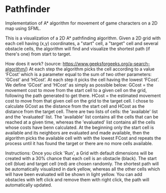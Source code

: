 # Pathfinder
Implementation of A* algorithm for movement of game characters on a 2D map using SFML.

This is a visualization of a 2D A* pathfinding algorithm.
Given a 2D grid with each cell having (x,y) coordinates, a "start" cell, a "target" cell and several obstacle cells, the algorithm will find and visualize
the shortest path (if there's one) from start to target.

How does it work? (source: https://www.geeksforgeeks.org/a-search-algorithm/)
At each step the algorithm picks the cell according to a value ‘FCost’ which is a parameter equal to the sum of two other parameters: ‘GCost’
and ‘HCost’. At each step it picks the cell having the lowest ‘FCost’.
We define ‘GCost’ and ‘HCost’ as simply as possible below:
GCost = the movement cost to move from the start cell to a given cell on the grid, following the path generated to get there. 
HCost = the estimated movement cost to move from that given cell on the grid to the target cell.
I chose to calculate GCost as the distance from the start cell and HCost as the distance from the target cell.
There are two lists of cells: the 'available' list and the 'evaluated' list.
The 'available' list contains all the cells that can be reached at a given time, whereas the 'evaluated' list contains all the cells whose costs have benn calculated.
At the beginning only the start cell is available and its neighbors are evaluated and made available, then the algorithm picks the available cell with with the lowest
FCost and repeats the process until it has found the target or there are no more cells available.

Instructions:
Once you click 'Run', a Grid with default dimensions will be created with a 30% chance that each cell is an obstacle (black). The start cell (blue) and target cell (red)
are chosen randomly. The shortest path will be automatically visualized in dark yellow, whereas all the other cells which will have been evaluated will be shown in light
yellow. You can add obstacles with left click and remove them with right click, the path will automatically updated.


